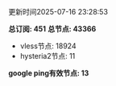 更新时间2025-07-16 23:28:53

**总订阅: 451**
**总节点: 43366**
- vless节点: 18924
- hysteria2节点: 11

**google ping有效节点: 13**
